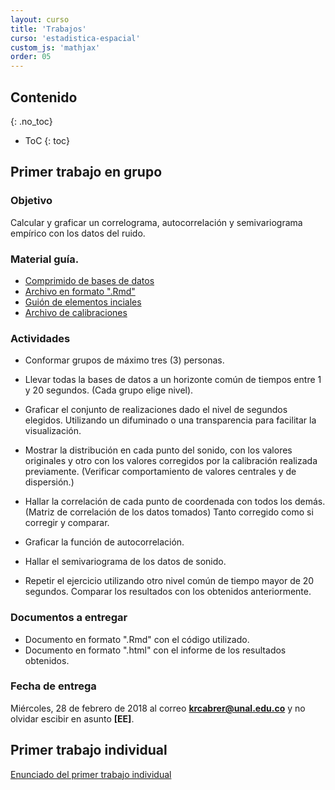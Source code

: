 ```yaml
---
layout: curso
title: 'Trabajos'
curso: 'estadistica-espacial'
custom_js: 'mathjax'
order: 05
---
```


## Contenido
{: .no_toc}

* ToC
{: toc}



## Primer trabajo en grupo

### Objetivo

Calcular y graficar un correlograma, autocorrelación y
semivariograma empírico con los datos del ruido.

### Material guía.

- [Comprimido de bases de datos](https://www.dropbox.com/s/8ywui8x3ns9zn1c/trabajo_grupal_1.zip?dl=0)
- [Archivo en formato ".Rmd"](./guiones/Trabajo1.Rmd)
- [Guión de elementos inciales](./guiones/Trabajo1.html)
- [Archivo de calibraciones](./datos/calibracion.xlsx)

### Actividades

- Conformar grupos de máximo tres (3) personas.

- Llevar todas la bases de datos a un horizonte común de tiempos
  entre 1 y 20 segundos. (Cada grupo elige nivel).

- Graficar el conjunto de realizaciones dado el nivel de segundos elegidos.
  Utilizando un difuminado o una transparencia para facilitar
  la visualización.

- Mostrar la distribución en cada punto del sonido,
    con los valores originales y otro con los valores corregidos
    por la calibración realizada previamente. (Verificar comportamiento de valores centrales y de dispersión.)

- Hallar la correlación  de cada punto de coordenada con todos los demás.
  (Matriz de correlación
  de los datos tomados) Tanto corregido como si corregir y comparar.

- Graficar la función de autocorrelación.

- Hallar el semivariograma de los datos de sonido.

- Repetir el ejercicio utilizando otro nivel común de tiempo mayor de 20
  segundos. Comparar los resultados con los obtenidos anteriormente.

### Documentos a entregar

- Documento en formato ".Rmd" con el código utilizado.
- Documento en formato ".html" con el informe de los resultados obtenidos.

### Fecha de entrega

Miércoles, 28 de febrero de 2018 al correo **krcabrer@unal.edu.co** y
no olvidar escibir en asunto **[EE]**.


## Primer trabajo individual

[Enunciado del primer trabajo individual](./guiones/trabajo_individual1.html)


<!---
## Contenido
{: .no_toc}

* ToC
{: toc}

## Primer trabajo en grupo

### Objetivo

Calcular y graficar un correlograma, autocorrelación y
variograma empírico con los datos del ruido y
la luminosidad utilizando como punto de partida las coordenadas
propias de cada grupo y los datos de los demás compañeros
a las distancias respectivas.

### Actividades

- Hallar la distancia desde el punto de partida hasta cada uno
  de los puntos de los demás compañeros.
- Llevar a un horizonte común de tiempo por segundo, los datos
  de luminosidad y ruido.
- Calcular para cada distancia la covarianza y la correlación.
- Graficar el covariograma, la función de correlación y el
   semivariograma empírico para el caso del grupo.   


### Documentos de entrega.

- Archivos en formato ".csv" con la información para procesar.
- Archivo en formato ".Rmd" con los códigos desarrollados para
  el análisis.
- Archivo en formato ".html"  con el informe de los resultados
  obtenidos del análisis exploratorio.

### Fecha de entrega.

Lunes 6 de marzo de 2017 antes de las 23:59 hora de Colombia al
correo krcabrer@unal.edu.co y no olvidar en asunto escribir [EE].

## Trabajo individual de simulación.

### Objetivo:

Constuir curvas de potencia para el problema propio y determinar
tamaños de muestra adecuados para detectar estrucutra espacial.

### Actividades:

 - Mediante simulación construir la curva de potencia para
   su caso de ejemplo y variable propia.
   Deberá ser un modelo Matérn.
 - Aumentar el rango del anterior escenario y de nuevo hallar
   la curva de potencia.
 - Disminuir el rango del escenario inicial y construir de
   nuevo la curva de potencia.
 - Repetir los tres anteriores escenarios pero cambiando
   significativamente la varianza del modelo.

### Documentos a entregar:

 - Transcribir los resultados a la  [plantilla](./datos/CabreraTorresKennethRoy.xlsx) y
   cambiar el nombre del archivo ".xlsx", por sus apellidos y
   nombres completos.   
 - Documento en formato ".pdf" o formato ".html" en donde
   se muestre el comportamiento de las seis curvas obtenidas
   anteriormente y se permita hacer comparaciones.
   Escribir conclusiones y recomendaciones apropiadas.
 - Archivo ya sea en formato ".R"  o en ".Rmd" en donde se muestre
   el código utilizado.

### Fecha de entrega:

Viernes, 24 de marzo de 2017 antes de las 23:59 hora de Colombia al
correo **krcabrer@unal.edu.co** y no olvidar escribir en asunto **[EE]**   

--->
